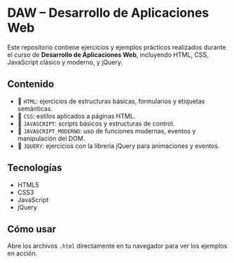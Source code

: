 # DAW – Desarrollo de Aplicaciones Web

Este repositorio contiene ejercicios y ejemplos prácticos realizados durante el curso de **Desarrollo de Aplicaciones Web**, incluyendo HTML, CSS, JavaScript clásico y moderno, y jQuery.

## Contenido

- 📁 `HTML`: ejercicios de estructuras básicas, formularios y etiquetas semánticas.
- 📁 `CSS`: estilos aplicados a páginas HTML.
- 📁 `JAVASCRIPT`: scripts básicos y estructuras de control.
- 📁 `JAVASCRIPT_MODERNO`: uso de funciones modernas, eventos y manipulación del DOM.
- 📁 `JQUERY`: ejercicios con la librería jQuery para animaciones y eventos.

## Tecnologías

- HTML5
- CSS3
- JavaScript
- jQuery

## Cómo usar

Abre los archivos `.html` directamente en tu navegador para ver los ejemplos en acción.

